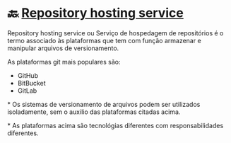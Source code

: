# :back: [Repository hosting service](../../../README.md#low-level-programming)

Repository hosting service ou Serviço de hospedagem de repositórios é o termo associado às plataformas que tem com função armazenar e manipular arquivos de versionamento. 

As plataformas git mais populares são:
* GitHub
* BitBucket
* GitLab

\* Os sistemas de versionamento de arquivos podem ser utilizados isoladamente, sem o auxilio das plataformas citadas acima.

\* As plataformas acima são tecnológias diferentes com responsabilidades diferentes.

